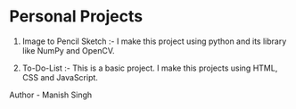# Personal Projects
1. Image to Pencil Sketch :- I make this project using python and its library like NumPy and OpenCV.

2. To-Do-List :- This is a basic project. I make this projects using HTML, CSS and JavaScript.

Author - Manish Singh
